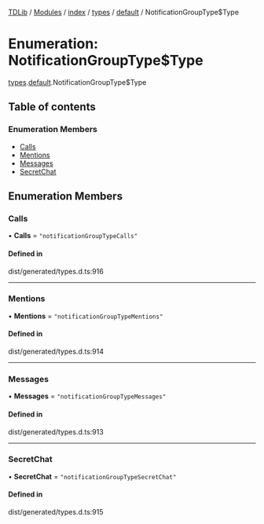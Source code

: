 [TDLib](../README.md) / [Modules](../modules.md) / [index](../modules/index.md) / [types](../modules/index.types.md) / [default](../modules/index.types.default.md) / NotificationGroupType$Type

# Enumeration: NotificationGroupType$Type

[types](../modules/index.types.md).[default](../modules/index.types.default.md).NotificationGroupType$Type

## Table of contents

### Enumeration Members

- [Calls](index.types.default.NotificationGroupType_Type.md#calls)
- [Mentions](index.types.default.NotificationGroupType_Type.md#mentions)
- [Messages](index.types.default.NotificationGroupType_Type.md#messages)
- [SecretChat](index.types.default.NotificationGroupType_Type.md#secretchat)

## Enumeration Members

### Calls

• **Calls** = ``"notificationGroupTypeCalls"``

#### Defined in

dist/generated/types.d.ts:916

___

### Mentions

• **Mentions** = ``"notificationGroupTypeMentions"``

#### Defined in

dist/generated/types.d.ts:914

___

### Messages

• **Messages** = ``"notificationGroupTypeMessages"``

#### Defined in

dist/generated/types.d.ts:913

___

### SecretChat

• **SecretChat** = ``"notificationGroupTypeSecretChat"``

#### Defined in

dist/generated/types.d.ts:915
